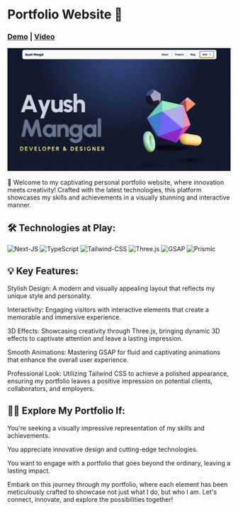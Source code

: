 # Portfolio Website 🚀

<link href="globals.css" rel="stylesheet"></link>


<div align=''>

### [Demo](https://portfolio-0xayushM.vercel.app/) | [Video](https://youtu.be/2APJkBapPJg)

</div>

<img src='./image.png' target="_blank"/>

🚀 Welcome to my captivating personal portfolio website, where innovation meets creativity! Crafted with the latest technologies, this platform showcases my skills and achievements in a visually stunning and interactive manner.

## 🛠️ Technologies at Play:

![Next-JS](https://img.shields.io/badge/Next.Js-black?style=for-the-badge&logo=nextdotjs&logoColor=61DAFB) 
![TypeScript](https://img.shields.io/badge/TypeScript-323330?style=for-the-badge&logo=typescript&logoColor=blue)
![Tailwind-CSS](https://img.shields.io/badge/Tailwind-gray?style=for-the-badge&logo=tailwindcss&logoColor=61DAFB)
![Three.js](https://img.shields.io/badge/three.js-orange?style=for-the-badge&logo=threedotjs&logoColor=white)
![GSAP](https://img.shields.io/badge/GSAP-32333?style=for-the-badge&logo=&logoColor=black)
![Prismic](https://img.shields.io/badge/prismic-magenta?style=for-the-badge&logo=prismic&logoColor=white)

## 💡 Key Features:

Stylish Design: A modern and visually appealing layout that reflects my unique style and personality.

Interactivity: Engaging visitors with interactive elements that create a memorable and immersive experience.

3D Effects: Showcasing creativity through Three.js, bringing dynamic 3D effects to captivate attention and leave a lasting impression.

Smooth Animations: Mastering GSAP for fluid and captivating animations that enhance the overall user experience.

Professional Look: Utilizing Tailwind CSS to achieve a polished appearance, ensuring my portfolio leaves a positive impression on potential clients, collaborators, and employers.

## 👨‍💻 Explore My Portfolio If:

You're seeking a visually impressive representation of my skills and achievements.

You appreciate innovative design and cutting-edge technologies.

You want to engage with a portfolio that goes beyond the ordinary, leaving a lasting impact.

Embark on this journey through my portfolio, where each element has been meticulously crafted to showcase not just what I do, but who I am. Let's connect, innovate, and explore the possibilities together!